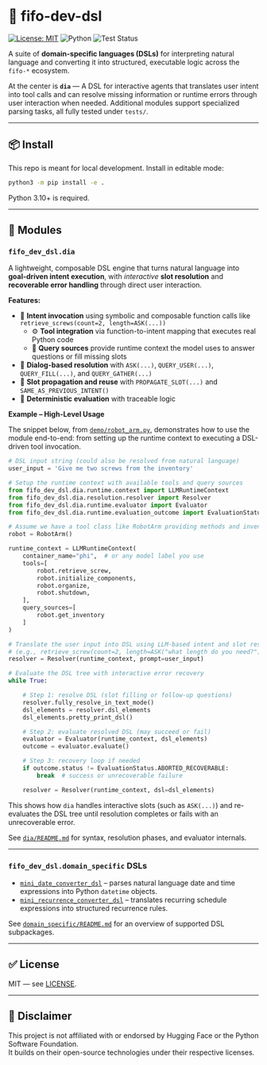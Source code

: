# 🧠 fifo-dev-dsl

[![License: MIT](https://img.shields.io/badge/License-MIT-yellow.svg)](LICENSE) 
![Python](https://img.shields.io/badge/Python-3.10%2B-blue.svg) 
![Test Status](https://github.com/gh9869827/fifo-dev-dsl/actions/workflows/test.yml/badge.svg)

A suite of **domain-specific languages (DSLs)** for interpreting natural language and converting it into structured, executable logic across the `fifo-*` ecosystem.

At the center is **`dia`** — A DSL for interactive agents that translates user intent into tool calls and can resolve missing information or runtime errors through user interaction when needed. Additional modules support specialized parsing tasks, all fully tested under `tests/`.

---

## 📦 Install

This repo is meant for local development. Install in editable mode:

```bash
python3 -m pip install -e .
```

Python 3.10+ is required.

---

## 🧩 Modules

### `fifo_dev_dsl.dia`

A lightweight, composable DSL engine that turns natural language into **goal-driven intent execution**, with *interactive* **slot resolution** and **recoverable error handling** through direct user interaction.

**Features:**

- 🧠 **Intent invocation** using symbolic and composable function calls like `retrieve_screws(count=2, length=ASK(...))`
  - ⚙️ **Tool integration** via function-to-intent mapping that executes real Python code  
  - 📡 **Query sources** provide runtime context the model uses to answer questions or fill missing slots  
- 💬 **Dialog-based resolution** with `ASK(...)`, `QUERY_USER(...)`, `QUERY_FILL(...)`, and `QUERY_GATHER(...)`  
- 🔁 **Slot propagation and reuse** with `PROPAGATE_SLOT(...)` and `SAME_AS_PREVIOUS_INTENT()`  
- 🧪 **Deterministic evaluation** with traceable logic  

**Example – High-Level Usage**

The snippet below, from [`demo/robot_arm.py`](fifo_dev_dsl/dia/demo/robot_arm.py), demonstrates how to use the module end-to-end: from setting up the runtime context to executing a DSL-driven tool invocation.

```python
# DSL input string (could also be resolved from natural language)
user_input = 'Give me two screws from the inventory'

# Setup the runtime context with available tools and query sources
from fifo_dev_dsl.dia.runtime.context import LLMRuntimeContext
from fifo_dev_dsl.dia.resolution.resolver import Resolver
from fifo_dev_dsl.dia.runtime.evaluator import Evaluator
from fifo_dev_dsl.dia.runtime.evaluation_outcome import EvaluationStatus

# Assume we have a tool class like RobotArm providing methods and inventory
robot = RobotArm()

runtime_context = LLMRuntimeContext(
    container_name="phi",  # or any model label you use
    tools=[
        robot.retrieve_screw,
        robot.initialize_components,
        robot.organize,
        robot.shutdown,
    ],
    query_sources=[
        robot.get_inventory
    ]
)

# Translate the user input into DSL using LLM-based intent and slot resolution
# (e.g., retrieve_screw(count=2, length=ASK("what length do you need?")))
resolver = Resolver(runtime_context, prompt=user_input)

# Evaluate the DSL tree with interactive error recovery
while True:

    # Step 1: resolve DSL (slot filling or follow-up questions)
    resolver.fully_resolve_in_text_mode()
    dsl_elements = resolver.dsl_elements
    dsl_elements.pretty_print_dsl()

    # Step 2: evaluate resolved DSL (may succeed or fail)
    evaluator = Evaluator(runtime_context, dsl_elements)
    outcome = evaluator.evaluate()

    # Step 3: recovery loop if needed
    if outcome.status != EvaluationStatus.ABORTED_RECOVERABLE:
        break  # success or unrecoverable failure

    resolver = Resolver(runtime_context, dsl=dsl_elements)
```

This shows how `dia` handles interactive slots (such as `ASK(...)`) and re-evaluates the DSL tree until resolution completes or fails with an unrecoverable error.

See [`dia/README.md`](fifo_dev_dsl/dia/README.md) for syntax, resolution phases, and evaluator internals.

---

### `fifo_dev_dsl.domain_specific` DSLs

- [`mini_date_converter_dsl`](fifo_dev_dsl/domain_specific/mini_date_converter_dsl/README.md) – parses natural language date and time expressions into Python `datetime` objects.
- [`mini_recurrence_converter_dsl`](fifo_dev_dsl/domain_specific/mini_recurrence_converter_dsl/README.md) – translates recurring schedule expressions into structured recurrence rules.

See [`domain_specific/README.md`](fifo_dev_dsl/domain_specific/README.md) for an overview of supported DSL subpackages.

---

## ✅ License

MIT — see [LICENSE](LICENSE).

---

## 📄 Disclaimer

This project is not affiliated with or endorsed by Hugging Face or the Python Software Foundation.  
It builds on their open-source technologies under their respective licenses.
